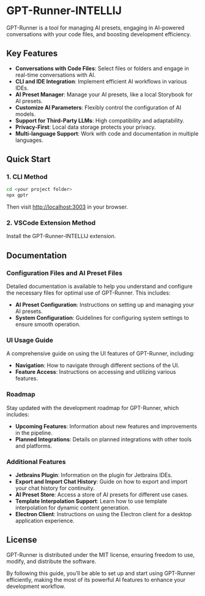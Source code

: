 
# GPT-Runner-INTELLIJ

GPT-Runner is a tool for managing AI presets, engaging in AI-powered conversations with your code files, and boosting development efficiency.

## Key Features

- **Conversations with Code Files**: Select files or folders and engage in real-time conversations with AI.
- **CLI and IDE Integration**: Implement efficient AI workflows in various IDEs.
- **AI Preset Manager**: Manage your AI presets, like a local Storybook for AI presets.
- **Customize AI Parameters**: Flexibly control the configuration of AI models.
- **Support for Third-Party LLMs**: High compatibility and adaptability.
- **Privacy-First**: Local data storage protects your privacy.
- **Multi-language Support**: Work with code and documentation in multiple languages.

## Quick Start

### 1. CLI Method

```bash
cd <your project folder>
npx gptr
```
Then visit [http://localhost:3003](http://localhost:3003) in your browser.

### 2. VSCode Extension Method

Install the GPT-Runner-INTELLIJ extension.

## Documentation

### Configuration Files and AI Preset Files

Detailed documentation is available to help you understand and configure the necessary files for optimal use of GPT-Runner. This includes:

- **AI Preset Configuration**: Instructions on setting up and managing your AI presets.
- **System Configuration**: Guidelines for configuring system settings to ensure smooth operation.

### UI Usage Guide

A comprehensive guide on using the UI features of GPT-Runner, including:

- **Navigation**: How to navigate through different sections of the UI.
- **Feature Access**: Instructions on accessing and utilizing various features.

### Roadmap

Stay updated with the development roadmap for GPT-Runner, which includes:

- **Upcoming Features**: Information about new features and improvements in the pipeline.
- **Planned Integrations**: Details on planned integrations with other tools and platforms.

### Additional Features

- **Jetbrains Plugin**: Information on the plugin for Jetbrains IDEs.
- **Export and Import Chat History**: Guide on how to export and import your chat history for continuity.
- **AI Preset Store**: Access a store of AI presets for different use cases.
- **Template Interpolation Support**: Learn how to use template interpolation for dynamic content generation.
- **Electron Client**: Instructions on using the Electron client for a desktop application experience.

## License

GPT-Runner is distributed under the MIT license, ensuring freedom to use, modify, and distribute the software.

By following this guide, you’ll be able to set up and start using GPT-Runner efficiently, making the most of its powerful AI features to enhance your development workflow.
